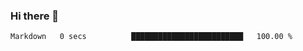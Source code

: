 ### Hi there 👋

<!--START_SECTION:waka-->

```txt
Markdown   0 secs          █████████████████████████   100.00 %
```

<!--END_SECTION:waka-->

